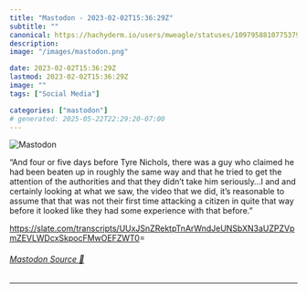 ```yaml
---
title: "Mastodon - 2023-02-02T15:36:29Z"
subtitle: ""
canonical: https://hachyderm.io/users/mweagle/statuses/109795881077537905
description:
image: "/images/mastodon.png"

date: 2023-02-02T15:36:29Z
lastmod: 2023-02-02T15:36:29Z
image: ""
tags: ["Social Media"]

categories: ["mastodon"]
# generated: 2025-05-22T22:29:20-07:00
---
```

![Mastodon](/images/mastodon.png)

<p>“And four or five days before Tyre Nichols, there was a guy who claimed he had been beaten up in roughly the same way and that he tried to get the attention of the authorities and that they didn’t take him seriously…I and and certainly looking at what we saw, the video that we did, it’s reasonable to assume that that was not their first time attacking a citizen in quite that way before it looked like they had some experience with that before.”</p><p><a href="https://slate.com/transcripts/UUxJSnZRektpTnArWndJeUNSbXN3aUZPZVpmZEVLWDcxSkpocFMwOEFZWT0" target="_blank" rel="nofollow noopener noreferrer" translate="no"><span class="invisible">https://</span><span class="ellipsis">slate.com/transcripts/UUxJSnZR</span><span class="invisible">ektpTnArWndJeUNSbXN3aUZPZVpmZEVLWDcxSkpocFMwOEFZWT0</span></a>=</p>


###### [Mastodon Source 🐘](https://hachyderm.io/@mweagle/109795881077537905)

___
